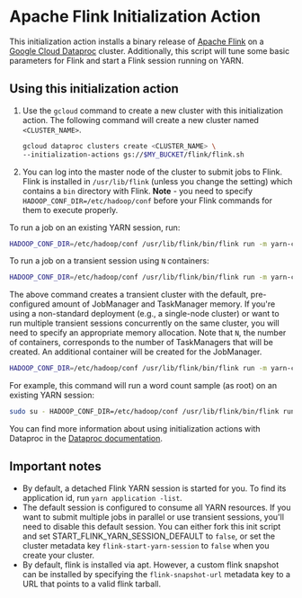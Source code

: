 # Apache Flink Initialization Action

This initialization action installs a binary release of [Apache Flink](http://flink.apache.org) on a [Google Cloud Dataproc](https://cloud.google.com/dataproc) cluster. Additionally, this script will tune some basic parameters for
Flink and start a Flink session running on YARN.

## Using this initialization action

1. Use the `gcloud` command to create a new cluster with this initialization action. The following command will create a new cluster named `<CLUSTER_NAME>`.

    ```bash
    gcloud dataproc clusters create <CLUSTER_NAME> \
    --initialization-actions gs://$MY_BUCKET/flink/flink.sh
    ```

1. You can log into the master node of the cluster to submit jobs to Flink. Flink is installed in `/usr/lib/flink` (unless you change the setting) which contains a `bin` directory with Flink. **Note** - you need to specify `HADOOP_CONF_DIR=/etc/hadoop/conf` before your Flink commands for them to execute properly.

To run a job on an existing YARN session, run:

```bash
HADOOP_CONF_DIR=/etc/hadoop/conf /usr/lib/flink/bin/flink run -m yarn-cluster -yid <session application id> <job jar>
```

To run a job on a transient session using `N` containers:

```bash
HADOOP_CONF_DIR=/etc/hadoop/conf /usr/lib/flink/bin/flink run -m yarn-cluster -yn N <job jar>
```

The above command creates a transient cluster with the default, pre-configured amount of JobManager and TaskManager memory. If you're using a non-standard deployment (e.g., a single-node cluster) or want to run multiple transient sessions concurrently on the same cluster, you will need to specify an appropriate memory allocation. Note that `N`, the number of containers, corresponds to the number of TaskManagers that will be created. An additional container will be created for the JobManager.

```bash
HADOOP_CONF_DIR=/etc/hadoop/conf /usr/lib/flink/bin/flink run -m yarn-cluster -yn N  -ynm <job manager memory (MB)> -ytm <task manager memory (MB)> <job jar>
```

For example, this command will run a word count sample (as root) on an existing YARN session:
```bash
sudo su - HADOOP_CONF_DIR=/etc/hadoop/conf /usr/lib/flink/bin/flink run -m yarn-cluster -yid <session application id> examples/streaming/WordCount.jar
```

You can find more information about using initialization actions with Dataproc in the [Dataproc documentation](https://cloud.google.com/dataproc/init-actions).

## Important notes

* By default, a detached Flink YARN session is started for you. To find its application id, run `yarn application -list`.
* The default session is configured to consume all YARN resources. If you want to submit multiple jobs in parallel or use transient sessions, you'll need to disable this default session. You can either fork this init script and set START_FLINK_YARN_SESSION_DEFAULT to `false`, or set the cluster metadata key `flink-start-yarn-session` to `false` when you create your cluster.
* By default, flink is installed via apt.  However, a custom flink snapshot can be installed by specifying the `flink-snapshot-url` metadata key to a URL that points to a valid flink tarball.
